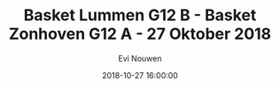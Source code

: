 ---
layout: album
title: Basket Lummen G12 B - Basket Zonhoven G12 A - 27 Oktober 2018
description: Beker wedstrijd tussen Basket Lummen G12 B en Basket Zonhoven G12 A.
date: 2018-10-27 16:00:00
cover: /albums/2018-10-27-Basket-Lummen-G12B-Basket-Zonhoven-G12A/thumbnails/IMG_20181027_104659.jpg
author: Evi Nouwen
pagination: 
  enabled: true
  images: true
  imageLayout: image
  itemsPerPage: 64
---